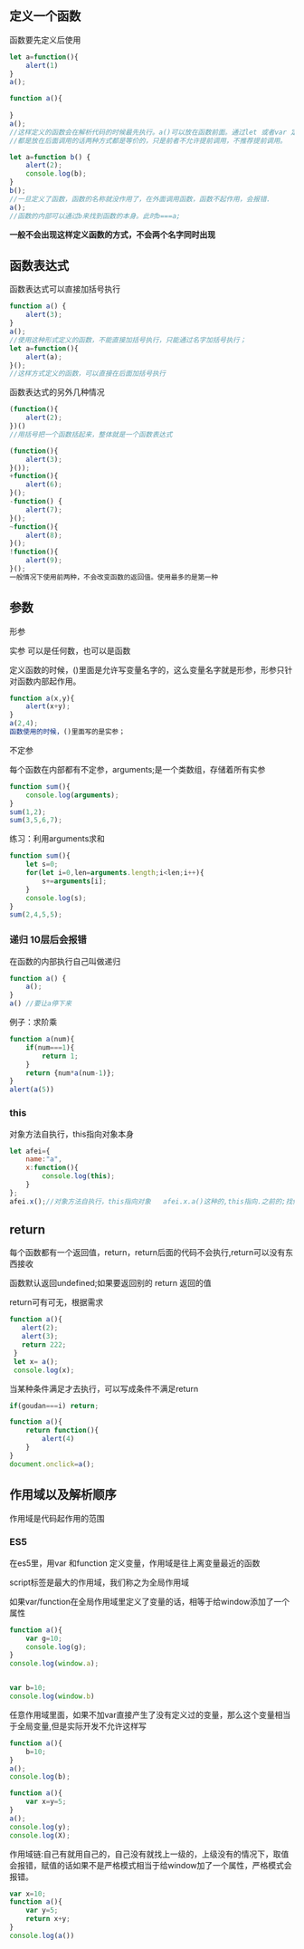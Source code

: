## 定义一个函数

函数要先定义后使用

```js
let a=function(){
    alert(1)
}
a();

function a(){
    
}
a();
//这样定义的函数会在解析代码的时候最先执行。a()可以放在函数前面。通过let 或者var 定义的函数不会提前调用。
//都是放在后面调用的话两种方式都是等价的，只是前者不允许提前调用，不推荐提前调用。
```

```js
let a=function b() {
    alert(2);
    console.log(b);
}
b();
//一旦定义了函数，函数的名称就没作用了，在外面调用函数，函数不起作用，会报错.
a();
//函数的内部可以通过b来找到函数的本身。此时b===a;
```

**一般不会出现这样定义函数的方式，不会两个名字同时出现**

## 函数表达式

函数表达式可以直接加括号执行

```js
function a() {
    alert(3);
}
a();
//使用这种形式定义的函数，不能直接加括号执行，只能通过名字加括号执行；
let a=function(){
    alert(a);
}();
//这样方式定义的函数，可以直接在后面加括号执行
```

函数表达式的另外几种情况

```js
(function(){
    alert(2);
})()
//用括号把一个函数括起来，整体就是一个函数表达式

(function(){
    alert(3);
}());
+function(){
    alert(6);
}();
-function() {
    alert(7);
}();
~function(){
    alert(8);
}();
!function(){
    alert(9);
}();
一般情况下使用前两种，不会改变函数的返回值。使用最多的是第一种
```

## 参数

 形参

实参 可以是任何数，也可以是函数

定义函数的时候，()里面是允许写变量名字的，这么变量名字就是形参，形参只针对函数内部起作用。

```js 
function a(x,y){
    alert(x+y);
}
a(2,4);
函数使用的时候，()里面写的是实参；
```

不定参

每个函数在内部都有不定参，arguments;是一个类数组，存储着所有实参

```js
function sum(){
    console.log(arguments);
}
sum(1,2);
sum(3,5,6,7);
```

练习：利用arguments求和

```js
function sum(){
    let s=0;
    for(let i=0,len=arguments.length;i<len;i++){
        s+=arguments[i];
    }
    console.log(s);
}
sum(2,4,5,5);
```

### 递归   10层后会报错

在函数的内部执行自己叫做递归

```js
function a() {
    a();
}
a() //要让a停下来
```

例子：求阶乘

```js
function a(num){
    if(num===1){
        return 1;
    }
    return {num*a(num-1)};
}
alert(a(5))
```

### this

对象方法自执行，this指向对象本身

```js
let afei={
    name:"a",
    x:function(){
        console.log(this);
    }
};
afei.x();//对象方法自执行，this指向对象   afei.x.a()这种的,this指向.之前的;找他爸爸；就近原则
```

## return

每个函数都有一个返回值，return，return后面的代码不会执行,return可以没有东西接收

函数默认返回undefined;如果要返回别的 return 返回的值

return可有可无，根据需求

```js
function a(){
   alert(2);
   alert(3);
   return 222;
 }
 let x= a();
 console.log(x);
```

当某种条件满足才去执行，可以写成条件不满足return

```js
if(goudan===i) return;
```

```js
function a(){
    return function(){
        alert(4)
    }
}
document.onclick=a();
```



## 作用域以及解析顺序

作用域是代码起作用的范围

### ES5

在es5里，用var 和function 定义变量，作用域是往上离变量最近的函数

script标签是最大的作用域，我们称之为全局作用域

如果var/function在全局作用域里定义了变量的话，相等于给window添加了一个属性

```js
function a(){
    var g=10;
    console.log(g);
}
console.log(window.a);


var b=10;
console.log(window.b)
```

任意作用域里面，如果不加var直接产生了没有定义过的变量，那么这个变量相当于全局变量,但是实际开发不允许这样写

```js
function a(){
    b=10;
}
a();
console.log(b);
```

```js
function a(){
    var x=y=5;
}
a();
console.log(y);
console.log(X);
```

作用域链:自己有就用自己的，自己没有就找上一级的，上级没有的情况下，取值会报错，赋值的话如果不是严格模式相当于给window加了一个属性，严格模式会报错。

```js
var x=10;
function a(){
    var y=5;
    return x+y;
}
console.log(a())
```

